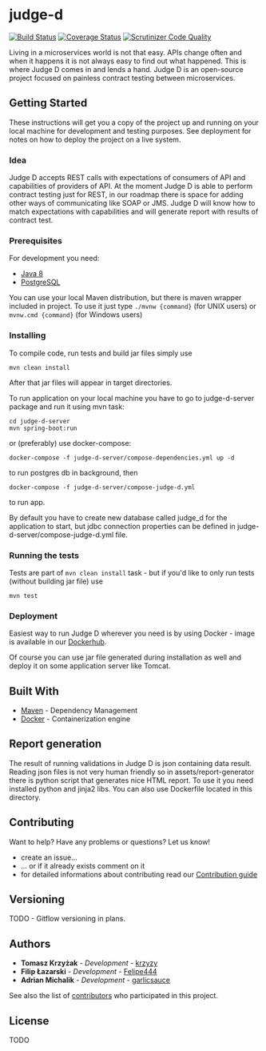 # judge-d

[![Build Status](https://travis-ci.org/HLTech/judge-d.svg?branch=master)](https://travis-ci.org/HLTech/judge-d.svg?branch=master)
[![Coverage Status](https://coveralls.io/repos/github/HLTech/judge-d/badge.svg?branch=master)](https://coveralls.io/github/HLTech/judge-d?branch=master)
[![Scrutinizer Code Quality](https://scrutinizer-ci.com/g/HLTech/judge-d/badges/quality-score.png?b=master)](https://scrutinizer-ci.com/g/HLTech/judge-d/?branch=master)

Living in a microservices world is not that easy. APIs change often and when it happens it is not always easy to find out what happened.
This is where Judge D comes in and lends a hand. Judge D is an open-source project focused on painless contract testing between
microservices.

## Getting Started

These instructions will get you a copy of the project up and running on your local machine for development and testing purposes. 
See deployment for notes on how to deploy the project on a live system.

### Idea

Judge D accepts REST calls with expectations of consumers of API and capabilities of providers of API. At the moment Judge D 
is able to perform contract testing just for REST, in our roadmap there is space for adding other ways of communicating like
SOAP or JMS. Judge D will know how to match expectations with capabilities and will generate report with results of contract test.

### Prerequisites

For development you need:
* [Java 8](http://www.oracle.com/technetwork/java/javase/downloads/jdk8-downloads-2133151.html)
* [PostgreSQL](https://www.postgresql.org/)

You can use your local Maven distribution, but there is maven wrapper included in project. To use it just type `./mvnw {command}` 
(for UNIX users) or `mvnw.cmd {command}` (for Windows users)


### Installing

To compile code, run tests and build jar files simply use 

```
mvn clean install
```

After that jar files will appear in target directories.

To run application on your local machine you have to go to judge-d-server package and run it using mvn task:
```
cd judge-d-server
mvn spring-boot:run
```

or (preferably) use docker-compose:
```
docker-compose -f judge-d-server/compose-dependencies.yml up -d
```
to run postgres db in background, then
```
docker-compose -f judge-d-server/compose-judge-d.yml
```
to run app. 

By default you have to create new database called judge_d for the application to start, but jdbc connection properties 
can be defined in judge-d-server/compose-judge-d.yml file.

### Running the tests

Tests are part of `mvn clean install` task - but if you'd like to only run tests (without building jar file) use
```
mvn test
```

### Deployment

Easiest way to run Judge D wherever you need is by using Docker - image is available in our 
[Dockerhub](https://hub.docker.com/r/hltech/judge-d/).

Of course you can use jar file generated during installation as well and deploy it on some application server like Tomcat.  

## Built With

* [Maven](https://maven.apache.org/) - Dependency Management
* [Docker](https://www.docker.com/) - Containerization engine

## Report generation

The result of running validations in Judge D is json containing data result. Reading json files is not very human
friendly so in assets/report-generator there is python script that generates nice HTML report. To use it you need installed
python and jinja2 libs. You can also use Dockerfile located in this directory.

## Contributing

Want to help? Have any problems or questions? Let us know!

* create an issue...
* ... or if it already exists comment on it
* for detailed informations about contributing read our [Contribution guide](../master/CONTRIBUTING.md)


## Versioning

TODO - Gitflow versioning in plans.

## Authors

* **Tomasz Krzyżak** - *Development* - [krzyzy](https://github.com/krzyzy)
* **Filip Łazarski** - *Development* - [Felipe444](https://github.com/Felipe444)
* **Adrian Michalik** - *Development* - [garlicsauce](https://github.com/garlicsauce)

See also the list of [contributors](https://github.com/HLTech/judge-d/contributors) who participated in this project.

## License

TODO
